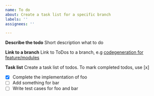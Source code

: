 ```yaml
---
name: To do
about: Create a task list for a specific branch
labels: ''
assignees: ''

---
```

**Describe the todo**
Short description what to do  

**Link to a branch**
Link to ToDos to a branch, e.g [codegeneration for feature/modules](/boschresearch/blech/tree/feature/modules)

**Task list**
Create a task list of todos.
To mark completed todos, use [x]

- [x] Complete the implementation of foo
- [ ] Add something for bar
- [ ] Write test cases for foo and bar
